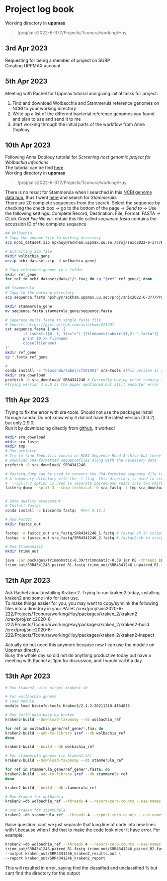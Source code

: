# Project log book
Working directory in **uppmax**
>  /proj/snic2022-6-377/Projects/Tconura/working/Huy
## **3rd Apr 2023**
Requesting for being a member of project on SURP\
Creating UPPMAX account

## **5th Apr 2023**
Meeting with Rachel for Uppmax tutorial and giving initial tasks for project:
1. Find and download Wolbacchia and Stammerula reference genomes on NCBI to your working directory
2. Write up a list of the different bacterial reference genomes you found and plan to use and send it to me
3. Start working through the initial parts of the workflow from Anne Duplouy

## **10th Apr 2023**
Following Anna Doplouy tutorial for *Screening host genomic project for Wolbachia infections*\
The tutorial can be find [here](https://zenodo.org/record/7799140#.ZC1hrBVByUt)\
Working directory in **uppmax**
>  /proj/snic2022-6-377/Projects/Tconura/working/Huy

There is no result for Stammerula when I searched in this [NCBI genome data hub](https://www.ncbi.nlm.nih.gov/data-hub/genome), thus I went [here](https://www.ncbi.nlm.nih.gov/nuccore) and search for *Stammerula*.\
There are 20 complete sequences from the search. Select the sequence by checking the check box -> go to the bottom of the page -> *Send to* -> Use the following settings: Complete Record, Destination: File, Format: FASTA -> CLick *Creat File*
We will obtain this file called *sequence.fasta* contains the accession ID of the complete sequence


```bash
## Wolbachia
# Copy the genome file to working directory 
scp ncbi_dataset.zip npxhuy@rackham.uppmax.uu.se:/proj/snic2022-6-377/Projects/Tconura/working/Huy

# Extracting zip file
mkdir wolbachia_gene
unzip ncbi_dataset.zip -d wolbachia_gene/

# Copy reference genome to a folder
mkdir ref_gene
for ref in ncbi_dataset/data/*/*.fna; do cp "$ref" ref_gene/; done

## Stammerula
# Copy to the working directory
scp sequence.fasta npxhuy@rackham.uppmax.uu.se:/proj/snic2022-6-377/Projects/Tconura/working/Huy

mkdir stammerula_gene
mv sequence.fasta stammerula_gene/sequence.fasta

# Seperate multi fasta to single fasta file
# Source: https://gist.github.com/astatham/621901
cat sequence.fasta | awk '{
        if (substr($0, 1, 1)==">") {filename=(substr($1,2) ".fasta")}
        print $0 >> filename
        close(filename)
}'
mkdir ref_gene
cp *.fasta ref_gene

#
conda install -c "bioconda/label/cf201901" sra-tools #This version is 2.9.1
mkdir sra_download
prefetch -O sra_download/ SRR4341246 # Currently having error running this but maybe is the different in version of sra-tools
#Trying version 3.0.0 as the paper mentioned but still encouter error
```

## **11th Apr 2023**
Trying to fix the error with sra-tools. Should not use the packages install through conda. Do not know why it did not have the latest version (3.0.2) but only 2.9.0.\
Run it by downloading directly from [github](https://github.com/ncbi/sra-tools/wiki/02.-Installing-SRA-Toolkit), it worked!
```bash
mkdir sra_download
mkdir sra_fastq
mkdir tmp
# Run prefetch
# Try to find Tephritis conura on NCBI Sequence Read Archive but there is no result so I used the sample organism in the paper Delias oraia 
# Download SRA-formatted sequencefiles along with the necessary data
prefetch -O sra_download/ SRR4341246

# fasterq-dump can be used to convert the SRA-formated sequence file to FASTQ format
# A temporary directory with the -t flag, this directory is used to storeany temporary files, which are deleted upon download completion
#  --split-3 option is used to separate paired-end reads into two FASTQ files, and the --skip-technical option filters out reads with no biological significanc
fasterq-dump --split-3 --skip-technical -O sra_fastq -t tmp sra_download/SRR4341246


# Data quality assessment
# Install fastqc
conda install -c bioconda fastqc  #Ver 0.12.1

# Run FastQC
mkdir fastqc_out

fastqc -o fastqc_out sra_fastq/SRR4341246_1.fastq # fastqc.sh in scripts directory
fastqc -o fastqc_out sra_fastq/SRR4341246_2.fastq # fastqc2.sh in scripts directory

# Run Trimmomatic
mkdir trimm_out

java -jar packages/Trimmomatic-0.39/trimmomatic-0.39.jar PE -threads 10 sra_fastq/SRR4341246_1.fastq sra_fastq/SRR4341246_2.fastq \
trimm_out/SRR4341246_paired_R1.fastq trimm_out/SRR4341246_unpaired_R1.fastq trimm_out/SRR4341246_paired_R2.fastq trimm_out/SRR4341246_unpaired_R2.fastq ILLUMINACLIP:TruSeq3-PE.fa:2:30:10:2:True SLIDINGWINDOW:4:15 LEADING:3 TRAILING:3 MINLEN:36 # trim.sh in scripts directory
```
## **12th Apr 2023**
Ask Rachel about installing Kraken 2.
Trying to run kraken2 today, installing kraken2 and some info for later use.\
To make things easier for you, you may want to copy/symlink the following
files into a directory in your PATH:
  /crex/proj/snic2020-6-222/Projects/Tconura/working/Huy/packages/kraken_2/kraken2
  /crex/proj/snic2020-6-222/Projects/Tconura/working/Huy/packages/kraken_2/kraken2-build
  /crex/proj/snic2020-6-222/Projects/Tconura/working/Huy/packages/kraken_2/kraken2-inspect

Actually do not need this anymore because now I can use the module on Uppmax directly.\
Busy the whole day so did not do anything productive today but have a meeting with Rachel at 1pm for discussion, and I would call it a day.

## **13th Apr 2023**
```bash
# Run kraken2, with script kraken1.sh

# For wollbachia genome
# Load module
module load bioinfo-tools Kraken2/2.1.2-20211210-4f648f5

# Run build data base by kraken
kraken2-build --download-taxonomy --db wolbachia_ref

for ref in wolbachia_gene/ref_gene/*.fna; do 
kraken2-build --add-to-library $ref --db wolbachia_ref
done

kraken2-build --build --db wolbachia_ref

# For stammerula genome (in kraken2.sh)
kraken2-build --download-taxonomy --db stammerula_ref

for ref in stammerula_gene/ref_gene/*.fasta; do 
kraken2-build --add-to-library $ref --db stammerula_ref
done

kraken2-build --build --db stammerula_ref

# Run Kraken for wolbachia
kraken2 –db wolbachia_ref --threads 4 --report-zero-counts --use-names --confidence 0.05 --paired trimm_out/SRR4341246_paired_R1.fastq trimm_out/SRR4341246_paired_R2.fastq --output kraken_out/SRR4341246_kraken2_results.out --report kraken_out/SRR4341246_kraken2_report

# Run Kraken for stammurela
kraken2 –db stammerula_ref --threads 4 --report-zero-counts --use-names --confidence 0.05 --paired trimm_out/SRR4341246_paired_R1.fastq trimm_out/SRR4341246_paired_R2.fastq --output kraken_out2/SRR4341246_kraken2_results.out --report kraken_out2/SRR4341246_kraken2_report
```
Raise question: cant we just separate that long line of code into new lines with \\ because when I did that to make the code look nicer it have error. For example:
```bash
kraken2 –db wolbachia_ref --threads 4 --report-zero-counts --use-names --confidence 0.05 --paired \
trimm_out/SRR4341246_paired_R1.fastq trimm_out/SRR4341246_paired_R2.fastq \
--output kraken_out/SRR4341246_kraken2_results.out \
--report kraken_out/SRR4341246_kraken2_report
```
This will resulted in error, saying find the classified and unclassified % but cant find the directory for the output
